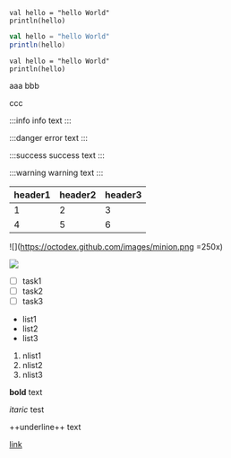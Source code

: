 ```
val hello = "hello World"
println(hello)
```

```scala
val hello = "hello World"
println(hello)
```

```scala=
val hello = "hello World"
println(hello)
```

aaa
bbb

ccc

:::info
info
text
:::

:::danger
error
text
:::

:::success
success
text
:::

:::warning
warning
text
:::

|header1|header2|header3|
|-------|-------|-------|
|      1|      2|      3|
|      4|      5|      6|

![](https://octodex.github.com/images/minion.png =250x)

![](https://octodex.github.com/images/minion.png)

- [ ] task1
- [ ] task2
- [ ] task3

- list1
- list2
- list3

1. nlist1
1. nlist2
1. nlist3

**bold** text

*itaric* test

++underline++ text

[link](https://hackmd.io/features)